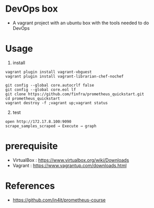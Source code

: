 
# DevOps box
* A vagrant project with an ubuntu box with the tools needed to do DevOps

# Usage
1. install
```
vagrant plugin install vagrant-vbguest
vagrant plugin install vagrant-librarian-chef-nochef

git config --global core.autocrlf false
git config --global core.eol lf
git clone https://github.com/finfra/prometheus_quickstart.git
cd prometheus_quickstart
vagrant destroy -f ;vagrant up;vagrant status
```
2. test
```
open http://172.17.8.100:9090
scrape_samples_scraped → Execute → graph
```



# prerequisite
* VirtualBox : https://www.virtualbox.org/wiki/Downloads
* Vagrant : https://www.vagrantup.com/downloads.html

# References
* https://github.com/in4it/prometheus-course
